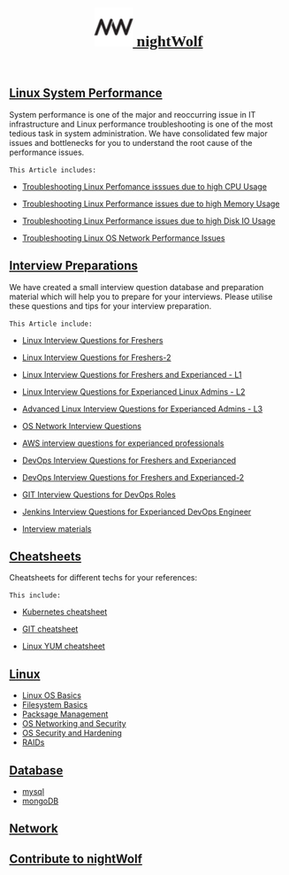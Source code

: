 [<h1 style="text-align: center;font-family: cursive;"><img src="img/favi.png" height="70" /> nightWolf </h1>](index.md)
<br/>

## [Linux System Performance](nightwolf-cotribution/performance.md)

  System performance is one of the major and reoccurring issue in IT infrastructure and Linux performance troubleshooting is one of the most tedious task in system administration. 
  We have consolidated few major issues and bottlenecks for you to understand the root cause of the performance issues.

`This Article includes:`

* [Troubleshooting Linux Perfomance isssues due to high CPU Usage](nightwolf-cotribution/performance.md#troubleshooting-linux-perfomance-isssue-happening-due-to-high-cpu-usage)

* [Troubleshooting Linux Performance issues due to high Memory Usage](nightwolf-cotribution/performance.md#troubleshooting-linux-performance-issue-happening-due-to-high-memory-usage)

* [Troubleshooting Linux Performance issues due to high Disk IO Usage](nightwolf-cotribution/performance.md#troubleshooting-linux-performance-issue-happening-due-to-high-disk-io-usage)

* [Troubleshooting Linux OS Network Performance Issues](nightwolf-cotribution/performance.md#troubleshooting-linux-os-network-performance-issues)


## [Interview Preparations](interview.md)

 We have created a small interview question database and preparation material which will help you to prepare for your interviews. 
 Please utilise these questions and tips for your interview preparation.

`This Article include:`

* [Linux Interview Questions for Freshers](nightwolf-cotribution/linux_basic.md)

* [Linux Interview Questions for Freshers-2](nightwolf-cotribution/linux_interview_questions_for_freshers.md)

* [Linux Interview Questions for Freshers and Experianced - L1](nightwolf-cotribution/linux_L1.md)

* [Linux Interview Questions for Experianced Linux Admins - L2](nightwolf-cotribution/linux_L2.md)

* [Advanced Linux Interview Questions for Experianced Admins - L3](nightwolf-cotribution/linux_L3.md)

* [OS Network Interview Questions](nightwolf-cotribution/network.md)

* [AWS interview questions for experianced professionals](nightwolf-cotribution/aws.md)

* [DevOps Interview Questions for Freshers and Experianced](nightwolf-cotribution/devops_interview_questions.md)

* [DevOps Interview Questions for Freshers and Experianced-2](nightwolf-cotribution/devops_interview_questions-2.md)

* [GIT Interview Questions for DevOps Roles](nightwolf-cotribution/git.md)

* [Jenkins Interview Questions for Experianced DevOps Engineer](nightwolf-cotribution/jenkins.md)

* [Interview materials](reference.md) 


## [Cheatsheets](cheat.md)
 
 Cheatsheets for different techs for your references: 

`This include:`

* [Kubernetes cheatsheet](nightwolf-cotribution/kubernetes_cheatsheet.md)

* [GIT cheatsheet](nightwolf-cotribution/git_cheatsheet.md)

* [Linux YUM cheatsheet](nightwolf-cotribution/yum_cheatsheet.pdf)


## [Linux]()

* [Linux OS Basics]()
* [Filesystem Basics]()
* [Packsage Management]()
* [OS Networking and Security]()
* [OS Security and Hardening]()
* [RAIDs]()

## [Database](db.md)

* [mysql](mysql.md)
* [mongoDB](mongo.md)

## [Network]()

## [Contribute to nightWolf](contribute.md)
